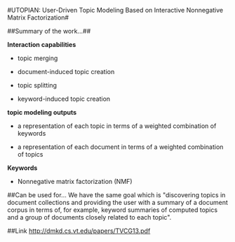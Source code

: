 #UTOPIAN: User-Driven Topic Modeling Based on Interactive Nonnegative Matrix Factorization#

##Summary of the work...##

**Interaction capabilities**

-  topic merging

-  document-induced topic creation

-  topic splitting

-  keyword-induced topic creation


**topic modeling outputs**


- a representation of each topic in terms of a weighted combination of keywords

- a representation of each document in terms of a weighted combination of topics


**Keywords**

- Nonnegative matrix factorization (NMF)



##Can be used for...
We have the same goal which is "discovering topics in document collections and providing the user with a summary of a document corpus in terms of, for example, keyword summaries of computed topics and a group of documents closely related to each topic".




##Link
http://dmkd.cs.vt.edu/papers/TVCG13.pdf 
